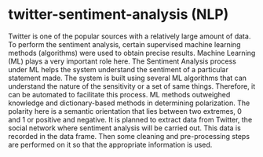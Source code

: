 # twitter-sentiment-analysis (NLP)
Twitter is one of the popular sources with a relatively large amount of data. To perform the sentiment analysis, certain supervised machine learning methods (algorithms) were used to obtain precise results.
Machine Learning (ML) plays a very important role here. The Sentiment Analysis process under ML helps the system understand the sentiment of a particular statement made. The system is built using several ML algorithms that can understand the nature of the sensitivity or a set of same things.
Therefore, it can be automated to facilitate this process.
ML methods outweighed knowledge and dictionary-based methods in determining polarization. The polarity here is a semantic orientation that lies between two extremes, 0 and 1 or positive and negative. It is planned to extract data from Twitter, the social network where sentiment analysis will be carried out. This data is recorded in the data frame. Then some cleaning and pre-processing steps are performed on it so that the appropriate information is used.
